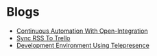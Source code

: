 # Blogs

* [Continuous Automation With Open-Integration](Continuous-Automation-with-Open-Integration/README.md)
* [Sync RSS To Trello](Sync-RSS-To-Trello/README.md)
* [Development Environment Using Telepresence](Development-Environment-Using-Telepresence/README.md)